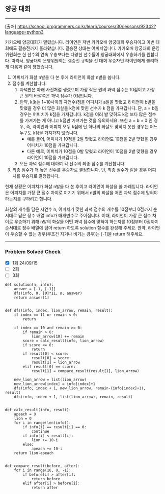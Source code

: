 ## 양궁 대회

---

[출처] https://school.programmers.co.kr/learn/courses/30/lessons/92342?language=python3

카카오배 양궁대회가 열렸습니다.
라이언은 저번 카카오배 양궁대회 우승자이고 이번 대회에도 결승전까지 올라왔습니다. 결승전 상대는 어피치입니다.
카카오배 양궁대회 운영위원회는 한 선수의 연속 우승보다는 다양한 선수들이 양궁대회에서 우승하기를 원합니다. 
따라서, 양궁대회 운영위원회는 결승전 규칙을 전 대회 우승자인 라이언에게 불리하게 다음과 같이 정했습니다.

1. 어피치가 화살 n발을 다 쏜 후에 라이언이 화살 n발을 쏩니다.
2. 점수를 계산합니다.
   1. 과녁판은 아래 사진처럼 생겼으며 가장 작은 원의 과녁 점수는 10점이고 가장 큰 원의 바깥쪽은 과녁 점수가 0점입니다.
   2. 만약, k(k는 1~10사이의 자연수)점을 어피치가 a발을 맞혔고 라이언이 b발을 맞혔을 경우 더 많은 화살을 k점에 맞힌 선수가 k 점을 가져갑니다. 단, a = b일 경우는 어피치가 k점을 가져갑니다. k점을 여러 발 맞혀도 k점 보다 많은 점수를 가져가는 게 아니고 k점만 가져가는 것을 유의하세요. 또한 a = b = 0 인 경우, 즉, 라이언과 어피치 모두 k점에 단 하나의 화살도 맞히지 못한 경우는 어느 누구도 k점을 가져가지 않습니다.
      - 예를 들어, 어피치가 10점을 2발 맞혔고 라이언도 10점을 2발 맞혔을 경우 어피치가 10점을 가져갑니다.
      - 다른 예로, 어피치가 10점을 0발 맞혔고 라이언이 10점을 2발 맞혔을 경우 라이언이 10점을 가져갑니다.
   3. 모든 과녁 점수에 대하여 각 선수의 최종 점수를 계산합니다.
3. 최종 점수가 더 높은 선수를 우승자로 결정합니다. 단, 최종 점수가 같을 경우 어피치를 우승자로 결정합니다.

현재 상황은 어피치가 화살 n발을 다 쏜 후이고 라이언이 화살을 쏠 차례입니다.
라이언은 어피치를 가장 큰 점수 차이로 이기기 위해서 n발의 화살을 어떤 과녁 점수에 맞혀야 하는지를 구하려고 합니다.

화살의 개수를 담은 자연수 n, 어피치가 맞힌 과녁 점수의 개수를 10점부터 0점까지 순서대로 
담은 정수 배열 info가 매개변수로 주어집니다. 이때, 라이언이 가장 큰 점수 차이로 우승하기 위해 
n발의 화살을 어떤 과녁 점수에 맞혀야 하는지를 10점부터 0점까지 
순서대로 정수 배열에 담아 return 하도록 solution 함수를 완성해 주세요. 
만약, 라이언이 우승할 수 없는 경우(무조건 지거나 비기는 경우)는 [-1]을 return 해주세요.

---
### Problem Solved Check
- [X] 1회  24/09/15
- [ ] 2회
- [ ] 3회
~~~
def solution(n, info):
    answer = [-1, [-1]]
    dfs(info, 0, [0]*11, n, answer)
    return answer[1]


def dfs(info, index, lion_arrow, remain, result):
    if index == 11 or remain < 0:
        return

    if index == 10 and remain >= 0:
        if remain > 0:
            lion_arrow[10] += remain
        score = calc_result(info, lion_arrow)
        if score <= 0:
            return
        if result[0] < score:
            result[0] = score
            result[1] = lion_arrow
        elif result[0] == score:
            result[1] = compare_result(result[1], lion_arrow)

    new_lion_arrow = list(lion_arrow)
    new_lion_arrow[index] = info[index]+1
    dfs(info, index + 1, new_lion_arrow, remain-(info[index]+1), result)
    dfs(info, index + 1, list(lion_arrow), remain, result)


def calc_result(info, result):
    apeach = 0
    lion = 0
    for i in range(len(info)):
        if info[i] == result[i] == 0:
            continue
        if info[i] < result[i]:
            lion += 10-i
        else:
            apeach += 10-i
    return lion-apeach


def compare_result(before, after):
    for i in range(10, 0, -1):
        if before[i] > after[i]:
            return before
        elif after[i] > before[i]:
            return after

~~~
